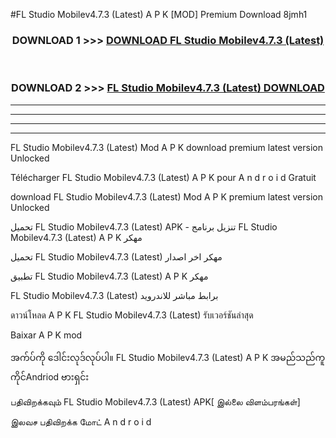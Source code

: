 #FL Studio Mobilev4.7.3 (Latest) A P K [MOD] Premium Download 8jmh1



<div align="center">

<h3>DOWNLOAD 1 >>> <a href="https://teeasianyam.web.app?sq=FL Studio Mobilev4.7.3 (Latest)">DOWNLOAD FL Studio Mobilev4.7.3 (Latest) </a></h3><br>

<h3>DOWNLOAD 2 >>> <a href="https://teeasianyam.web.app?sq=FL Studio Mobilev4.7.3 (Latest) ">FL Studio Mobilev4.7.3 (Latest)  DOWNLOAD </a></h3>

</div>


----------------------------------------------------------

----------------------------------------------------------

----------------------------------------------------------

----------------------------------------------------------


FL Studio Mobilev4.7.3 (Latest)  Mod A P K download premium latest version Unlocked

Télécharger FL Studio Mobilev4.7.3 (Latest)  A P K pour A n d r o i d Gratuit

download FL Studio Mobilev4.7.3 (Latest)  Mod A P K premium latest version Unlocked

تحميل FL Studio Mobilev4.7.3 (Latest)  APK - تنزيل برنامج FL Studio Mobilev4.7.3 (Latest)  A P K مهكر

تحميل FL Studio Mobilev4.7.3 (Latest)  مهكر اخر اصدار

تطبيق FL Studio Mobilev4.7.3 (Latest)  A P K مهكر

FL Studio Mobilev4.7.3 (Latest)  برابط مباشر للاندرويد

ดาวน์โหลด A P K FL Studio Mobilev4.7.3 (Latest)  รับเวอร์ชันล่าสุด

Baixar A P K mod

အက်ပ်ကို ဒေါင်းလုဒ်လုပ်ပါ။ FL Studio Mobilev4.7.3 (Latest)  A P K အမည်သည်ကူကိုင်Andriod ဗားရှင်း

பதிவிறக்கவும் FL Studio Mobilev4.7.3 (Latest)  APK[ இல்லை விளம்பரங்கள்] 
 
இலவச பதிவிறக்க மோட் A n d r o i d



